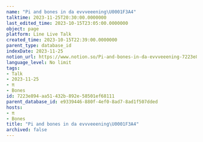 ```yaml
---
name: "Pi and bones in da evvveeening\U0001F3A4"
talktime: 2023-11-25T20:30:00.0000000
last_edited_time: 2023-10-15T23:05:00.0000000
object: page
platform: Line Live Talk
created_time: 2023-10-15T22:39:00.0000000
parent_type: database_id
indexDate: 2023-11-25
notion_url: https://www.notion.so/Pi-and-bones-in-da-evvveeening-7223e894aa51432b892e58501ef68111
language_level: No limit
tags:
- Talk
- 2023-11-25
- π
- Bones
id: 7223e894-aa51-432b-892e-58501ef68111
parent_database_id: e9339446-880f-4ef0-8ad7-8ad1f507dded
hosts:
- π
- Bones
title: "Pi and bones in da evvveeening\U0001F3A4"
archived: false
---
```



   
   
   
   

   
























